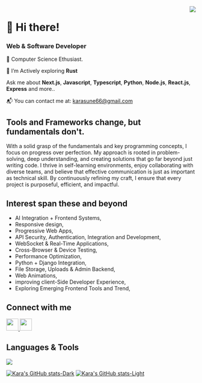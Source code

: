 <img align="right" src="https://visitor-badge.laobi.icu/badge?page_id=salesp07.salesp07" />

<h1 align="left">
<!--     <img src="https://readme-typing-svg.herokuapp.com/?font=Righteous&size=35&center=true&vCenter=true&width=500&height=70&duration=4000&lines=Hi+There!+👋;+I'm+Kara Sune+!;" /> -->
<!--     Hi 👋 I'm Kara Sune -->
    👋 Hi there!
</h1>

<h3 align="left">
<!--     Passionate FullStack software Developer -->
    Web & Software Developer
</h3>

<div align='start'>
  👯 Computer Science Ethusiast.
    
  🌱 I’m Actively exploring **Rust**

   Ask me about **Next.js**, **Javascript**, **Typescript**, **Python**, **Node.js**, **React.js**, **Express** and more..

   📬 You can contact me at: [karasune66@gmail.com](mailto:karasune66@gmail.com)
 </div>

 ## Tools and Frameworks change, but fundamentals don't.
 
With a solid grasp of the fundamentals and key programming concepts, I focus on progress over perfection.
My approach is rooted in problem-solving, deep understanding, and creating solutions that go far beyond just writing code.
I thrive in self-learning environments, enjoy collaborating with diverse teams, and believe that effective communication is just as important as technical skill. By continuously refining my craft, I ensure that every project is purposeful, efficient, and impactful.

 ## Interest span these and beyond 
- AI Integration + Frontend Systems,
- Responsive design,
- Progressive Web Apps,
- API Security, Authentication, Integration and Development,
- WebSocket & Real-Time Applications,
- Cross-Browser & Device Testing,
- Performance Optimization,
- Python + Django Integration,
- File Storage, Uploads & Admin Backend,
- Web Animations,
- improving client-Side Developer Experience,
- Exploring Emerging Frontend Tools and Trend,

## Connect with me
<div align="start"> 
    <p align="left"> <a href="https://www.linkedin.com/in/sune-kara" target="_blank" rel="noreferrer"> <picture> <source media="(prefers-color-scheme: dark)" srcset="https://raw.githubusercontent.com/danielcranney/readme-generator/main/public/icons/socials/linkedin-dark.svg" /> <source media="(prefers-color-scheme: light)" srcset="https://raw.githubusercontent.com/danielcranney/readme-generator/main/public/icons/socials/linkedin.svg" /> <img src="https://raw.githubusercontent.com/danielcranney/readme-generator/main/public/icons/socials/linkedin.svg" width="32" height="32" /> </picture> </a> <a href="https://www.x.com/_kendev?s=08" target="_blank" rel="noreferrer"> <picture> <source media="(prefers-color-scheme: dark)" srcset="https://raw.githubusercontent.com/danielcranney/readme-generator/main/public/icons/socials/twitter-dark.svg" /> <source media="(prefers-color-scheme: light)" srcset="https://raw.githubusercontent.com/danielcranney/readme-generator/main/public/icons/socials/twitter.svg" /> <img src="https://raw.githubusercontent.com/danielcranney/readme-generator/main/public/icons/socials/twitter.svg" width="32" height="32" /> </picture> </a></p>
    
</div>

## Languages & Tools
<div align="left">

<img src="https://skillicons.dev/icons?i=html,css,tailwind,javascript,react,vite,typescript,nodejs,express,mongodb,git,python,nextjs,vercel,docker,aws,firebase,jest,supabase,django,rust" width={100}/><br>
</div>

[![Kara's GitHub stats-Dark](https://github-readme-stats.vercel.app/api?username=gitKarasune&show_icons=true&theme=dark#gh-dark-mode-only)](https://github.com/gitKarasune/github-readme-stats#gh-dark-mode-only)
[![Kara's GitHub stats-Light](https://github-readme-stats.vercel.app/api?username=gitKarasune&show_icons=true&theme=default#gh-light-mode-only)](https://github.com/gitKarasune/github-readme-stats#gh-light-mode-only)
